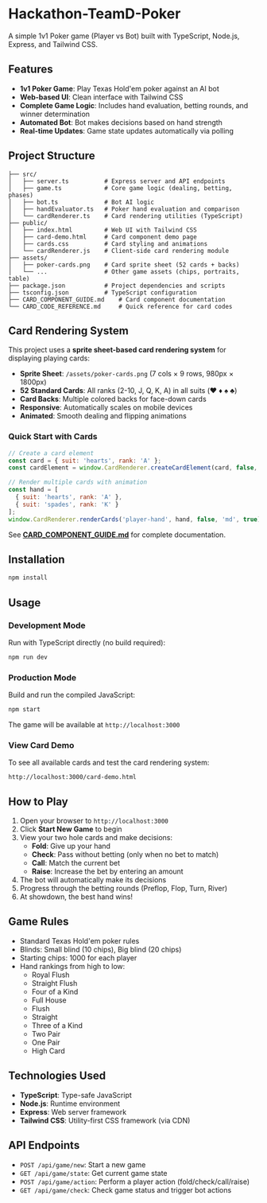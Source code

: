 # Hackathon-TeamD-Poker

A simple 1v1 Poker game (Player vs Bot) built with TypeScript, Node.js, Express, and Tailwind CSS.

## Features

- **1v1 Poker Game**: Play Texas Hold'em poker against an AI bot
- **Web-based UI**: Clean interface with Tailwind CSS
- **Complete Game Logic**: Includes hand evaluation, betting rounds, and winner determination
- **Automated Bot**: Bot makes decisions based on hand strength
- **Real-time Updates**: Game state updates automatically via polling

## Project Structure

```
├── src/
│   ├── server.ts          # Express server and API endpoints
│   ├── game.ts            # Core game logic (dealing, betting, phases)
│   ├── bot.ts             # Bot AI logic
│   ├── handEvaluator.ts   # Poker hand evaluation and comparison
│   └── cardRenderer.ts    # Card rendering utilities (TypeScript)
├── public/
│   ├── index.html         # Web UI with Tailwind CSS
│   ├── card-demo.html     # Card component demo page
│   ├── cards.css          # Card styling and animations
│   └── cardRenderer.js    # Client-side card rendering module
├── assets/
│   ├── poker-cards.png    # Card sprite sheet (52 cards + backs)
│   └── ...                # Other game assets (chips, portraits, table)
├── package.json           # Project dependencies and scripts
├── tsconfig.json          # TypeScript configuration
├── CARD_COMPONENT_GUIDE.md    # Card component documentation
└── CARD_CODE_REFERENCE.md     # Quick reference for card codes
```

## Card Rendering System

This project uses a **sprite sheet-based card rendering system** for displaying playing cards:

- **Sprite Sheet**: `/assets/poker-cards.png` (7 cols × 9 rows, 980px × 1800px)
- **52 Standard Cards**: All ranks (2-10, J, Q, K, A) in all suits (♥️ ♦️ ♠️ ♣️)
- **Card Backs**: Multiple colored backs for face-down cards
- **Responsive**: Automatically scales on mobile devices
- **Animated**: Smooth dealing and flipping animations

### Quick Start with Cards
```javascript
// Create a card element
const card = { suit: 'hearts', rank: 'A' };
const cardElement = window.CardRenderer.createCardElement(card, false, 'md', false);

// Render multiple cards with animation
const hand = [
  { suit: 'hearts', rank: 'A' },
  { suit: 'spades', rank: 'K' }
];
window.CardRenderer.renderCards('player-hand', hand, false, 'md', true);
```

See **[CARD_COMPONENT_GUIDE.md](./CARD_COMPONENT_GUIDE.md)** for complete documentation.

## Installation

```bash
npm install
```

## Usage

### Development Mode
Run with TypeScript directly (no build required):
```bash
npm run dev
```

### Production Mode
Build and run the compiled JavaScript:
```bash
npm start
```

The game will be available at `http://localhost:3000`

### View Card Demo
To see all available cards and test the card rendering system:
```
http://localhost:3000/card-demo.html
```

## How to Play

1. Open your browser to `http://localhost:3000`
2. Click **Start New Game** to begin
3. View your two hole cards and make decisions:
   - **Fold**: Give up your hand
   - **Check**: Pass without betting (only when no bet to match)
   - **Call**: Match the current bet
   - **Raise**: Increase the bet by entering an amount
4. The bot will automatically make its decisions
5. Progress through the betting rounds (Preflop, Flop, Turn, River)
6. At showdown, the best hand wins!

## Game Rules

- Standard Texas Hold'em poker rules
- Blinds: Small blind (10 chips), Big blind (20 chips)
- Starting chips: 1000 for each player
- Hand rankings from high to low:
  - Royal Flush
  - Straight Flush
  - Four of a Kind
  - Full House
  - Flush
  - Straight
  - Three of a Kind
  - Two Pair
  - One Pair
  - High Card

## Technologies Used

- **TypeScript**: Type-safe JavaScript
- **Node.js**: Runtime environment
- **Express**: Web server framework
- **Tailwind CSS**: Utility-first CSS framework (via CDN)

## API Endpoints

- `POST /api/game/new`: Start a new game
- `GET /api/game/state`: Get current game state
- `POST /api/game/action`: Perform a player action (fold/check/call/raise)
- `GET /api/game/check`: Check game status and trigger bot actions
